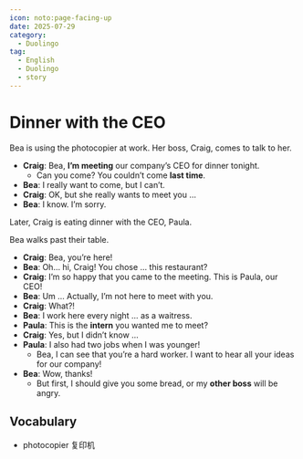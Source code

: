 ```yaml
---
icon: noto:page-facing-up
date: 2025-07-29
category:
  - Duolingo
tag:
  - English
  - Duolingo
  - story
---
```


# Dinner with the CEO

Bea is using the photocopier at work. Her boss, Craig, comes to talk to her.

- **Craig**: Bea, **I’m meeting** our company’s CEO for dinner tonight.
  - Can you come? You couldn’t come **last time**.
- **Bea**: I really want to come, but I can’t.
- **Craig**: OK, but she really wants to meet you …
- **Bea**: I know. I’m sorry.

Later, Craig is eating dinner with the CEO, Paula.

Bea walks past their table.

- **Craig**: Bea, you’re here!
- **Bea**: Oh… hi, Craig! You chose … this restaurant?
- **Craig**: I’m so happy that you came to the meeting. This is Paula, our CEO!
- **Bea**: Um … Actually, I’m not here to meet with you.
- **Craig**: What?!
- **Bea**: I work here every night … as a waitress.
- **Paula**: This is the **intern** you wanted me to meet?
- **Craig**: Yes, but I didn’t know …
- **Paula**: I also had two jobs when I was younger!
  - Bea, I can see that you’re a hard worker. I want to hear all your ideas for our company!
- **Bea**: Wow, thanks!
  - But first, I should give you some bread, or my **other boss** will be angry.

## Vocabulary

- photocopier 复印机
